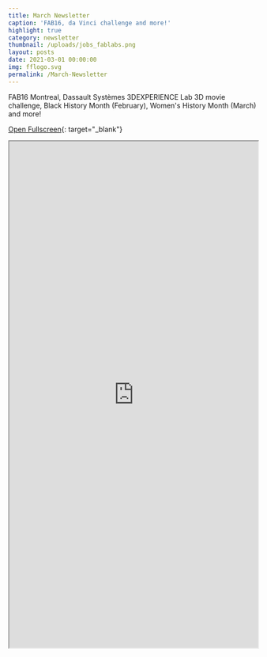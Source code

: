 ```yaml
---
title: March Newsletter
caption: 'FAB16, da Vinci challenge and more!'
highlight: true
category: newsletter
thumbnail: /uploads/jobs_fablabs.png
layout: posts
date: 2021-03-01 00:00:00
img: fflogo.svg
permalink: /March-Newsletter
---
```

FAB16 Montreal, Dassault Syst&egrave;mes 3DEXPERIENCE Lab 3D movie challenge, Black History Month (February), Women's History Month (March) and more\!

[Open Fullscreen](https://mailchi.mp/fabfoundation.org/the-fab-foundation-march-newsletter-is-here-4551322){: target="_blank"}

<iframe src="https://mailchi.mp/fabfoundation.org/the-fab-foundation-march-newsletter-is-here-4551322" style="max-width: 1024px; width: 100%; margin: 0 auto; height: 1024px"></iframe>
